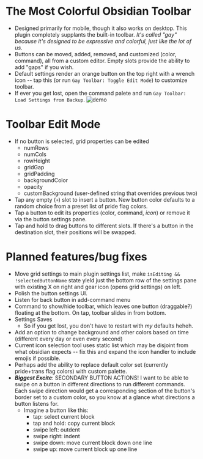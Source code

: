 # The Most Colorful Obsidian Toolbar
* Designed primarily for mobile, though it also works on desktop. This plugin completely supplants the built-in toolbar. *It's called "gay" because it's designed to be expressive and colorful, just like the lot of us.*
* Buttons can be moved, added, removed, and customized (color, command), all from a custom editor. Empty slots provide the ability to add "gaps" if you wish.
* Default settings render an orange button on the top right with a wrench icon -- tap this (or run `Gay Toolbar: Toggle Edit Mode`) to customize toolbar.
* If ever you get lost, open the command palete and run `Gay Toolbar: Load Settings from Backup`.
![demo](https://github.com/user-attachments/assets/b9231a9a-9ea2-436d-be8b-9568c4f630e8)
# Toolbar Edit Mode
* If no button is selected, grid properties can be edited
	* numRows
	* numCols
	* rowHeight
	* gridGap
	* gridPadding
	* backgroundColor
	* opacity
	* customBackground (user-defined string that overrides previous two)
* Tap any empty (`+`) slot to insert a button. New button color defaults to a random choice from a preset list of pride flag colors.
* Tap a button to edit its properties (color, command, *icon*) or remove it via the button settings pane.
* Tap and hold to drag buttons to different slots. If there's a button in the destination slot, their positions will be swapped.
# Planned features/bug fixes
* Move grid settings to main plugin settings list, make `isEditing && !selectedButtonName` state yield just the bottom row of the settings pane with existing X on right and gear icon (opens grid settings) on left.
* Polish the button settings UI.
* Listen for back button in add-command menu
* Command to show/hide toolbar, which leaves one button (draggable?) floating at the bottom. On tap, toolbar slides in from bottom.
* Settings Saves
	* So if you get lost, you don't have to restart with *my* defaults heheh.
* Add an option to change background and other colors based on time (different every day or even every second)
* Current icon selection tool uses static list which may be disjoint from what obsidian expects -- fix this and expand the icon handler to include emojis if possible.
* Perhaps add the ability to replace default color set (currently pride+trans flag colors) with custom palette.
* **_Biggest Excite_**: SECONDARY BUTTON ACTIONS! I want to be able to swipe on a button in different directions to run different commands. Each swipe direction would get a corresponding section of the button's border set to a custom color, so you know at a glance what directions a button listens for.
	* Imagine a button like this:
		* tap: select current block
		* tap and hold: copy current block
		* swipe left: outdent
		* swipe right: indent
		* swipe down: move current block down one line
		* swipe up: move current block up one line
